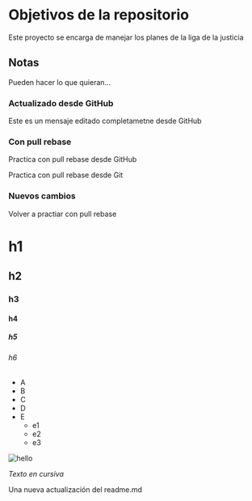 # Objetivos de la repositorio

Este proyecto se encarga de manejar los planes de la liga de la justicia


## Notas
Pueden hacer lo que quieran...

### Actualizado desde GitHub
Este es un mensaje editado completametne desde GitHub


### Con pull rebase
Practica con pull rebase desde GitHub

Practica con pull rebase desde Git

### Nuevos cambios
Volver a practiar con pull rebase


# h1
## h2
### h3
#### h4
##### h5
###### h6

* A
* B
* C
* D
* E
  * e1
  * e2
  * e3

![hello](https://www.enriquedans.com/wp-content/uploads/2018/06/GitHub-Octocat.jpg)

_Texto en cursiva_

Una nueva actualización del readme.md

